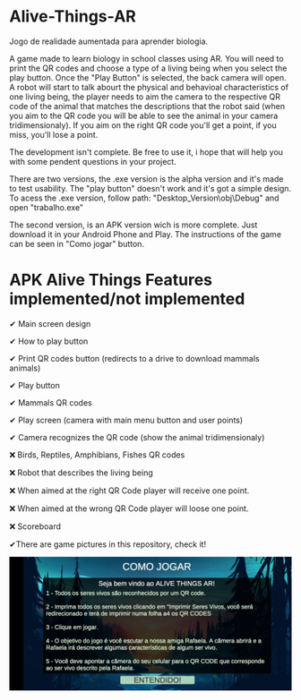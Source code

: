 # Alive-Things-AR
Jogo de realidade aumentada para aprender biologia.

A game made to learn biology in school classes using AR. You will need to print the QR codes and choose a type of a living being when you select the play button. Once the "Play Button" is selected, the back camera will open. A robot will start to talk abourt the physical and behavioal characteristics of one living being, the player needs to aim the camera to the respective QR code of the animal that matches the descriptions that the robot said (when you aim to the QR code you will be able to see the animal in your camera tridimensionaly). If you aim on the right QR code you'll get a point, if you miss, you'll lose a point.

The development isn't complete. Be free to use it, i hope that will help you with some pendent questions in your project.

There are two versions, the .exe version is the alpha version and it's made to test usability. The "play button" doesn't work and it's got a simple design.
To acess the .exe version, follow path: "Desktop_Version\obj\Debug" and open "trabalho.exe"

The second version, is an APK version wich is more complete. Just download it in your Android Phone and Play. The instructions of the game can be seen in "Como jogar" button.


<h1>APK Alive Things Features implemented/not implemented</h1>
<p>✔ Main screen design</p>
<p>✔ How to play button</p>
<p>✔ Print QR codes button (redirects to a drive to download mammals animals)</p>
<p>✔ Play button</p>
<p>✔ Mammals QR codes</p>
<p>✔ Play screen (camera with main menu button and user points)</p>
<p>✔ Camera recognizes the QR code (show the animal tridimensionaly)</p>
<p>❌ Birds, Reptiles, Amphibians, Fishes QR codes</p>
<p>❌ Robot that describes the living being</p>
<p>❌ When aimed at the right QR Code player will receive one point.</p>
<p>❌ When aimed at the wrong QR Code player will loose one point.</p>
<p>❌ Scoreboard</p>
<p></p>
✔There are game pictures in this repository, check it!

![Image of How to Play](https://github.com/M-Nardi/Alive-Things-AR/blob/master/Images/How%20to%20play%20screen.jpg)